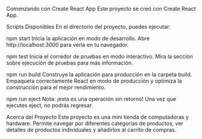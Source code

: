 Comenzando con Create React App
Este proyecto se creó con Create React App.

Scripts Disponibles
En el directorio del proyecto, puedes ejecutar:

npm start
Inicia la aplicación en modo de desarrollo.
Abre http://localhost:3000 para verla en tu navegador.

npm test
Inicia el corredor de pruebas en modo interactivo.
Mira la sección sobre ejecución de pruebas para más información.

npm run build
Construye la aplicación para producción en la carpeta build.
Empaqueta correctamente React en modo de producción y optimiza la construcción para el mejor rendimiento.

npm run eject
Nota: ¡esta es una operación sin retorno! Una vez que ejecutes eject, no podrás regresar.

Acerca del Proyecto
Este proyecto es una mini tienda de computadoras y hardware. Permite navegar por diferentes categorías de productos, ver detalles de productos individuales y añadirlos al carrito de compras.